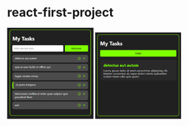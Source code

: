 # react-first-project
<img src="./img/preview.PNG" width="40%"> 
<img src="./img/TaskDetailPreview.PNG" width="40%"> 
